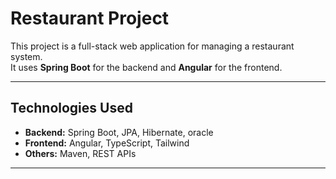 # Restaurant Project

This project is a full-stack web application for managing a restaurant system.  
It uses **Spring Boot** for the backend and **Angular** for the frontend.

---

## Technologies Used

- **Backend:** Spring Boot, JPA, Hibernate, oracle  
- **Frontend:** Angular, TypeScript, Tailwind  
- **Others:** Maven, REST APIs  

---



